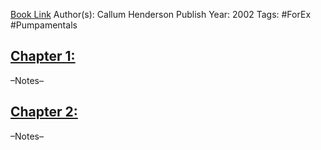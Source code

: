 
[Book Link]()
Author(s): Callum Henderson
Publish Year: 2002
Tags: #ForEx #Pumpamentals 

## <u>Chapter 1: </u>
–Notes–


## <u>Chapter 2:</u>
–Notes–